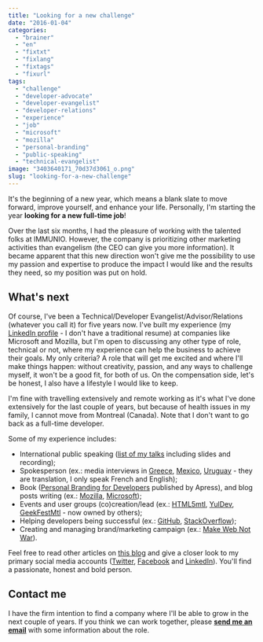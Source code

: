 ```yaml
---
title: "Looking for a new challenge"
date: "2016-01-04"
categories: 
  - "brainer"
  - "en"
  - "fixtxt"
  - "fixlang"
  - "fixtags"
  - "fixurl"
tags: 
  - "challenge"
  - "developer-advocate"
  - "developer-evangelist"
  - "developer-relations"
  - "experience"
  - "job"
  - "microsoft"
  - "mozilla"
  - "personal-branding"
  - "public-speaking"
  - "technical-evangelist"
image: "3403640171_70d37d3061_o.png"
slug: "looking-for-a-new-challenge"
---
```


It's the beginning of a new year, which means a blank slate to move forward, improve yourself, and enhance your life. Personally, I'm starting the year **looking for a new full-time job**!

Over the last six months, I had the pleasure of working with the talented folks at IMMUNIO. However, the company is prioritizing other marketing activities than evangelism (the CEO can give you more information). It became apparent that this new direction won't give me the possibility to use my passion and expertise to produce the impact I would like and the results they need, so my position was put on hold.

## What's next

Of course, I've been a Technical/Developer Evangelist/Advisor/Relations (whatever you call it) for five years now. I've built my experience (my [LinkedIn profile](https://www.linkedin.com/in/fredericharper) - I don't have a traditional resume) at companies like Microsoft and Mozilla, but I'm open to discussing any other type of role, technical or not, where my experience can help the business to achieve their goals. My only criteria? A role that will get me excited and where I'll make things happen: without creativity, passion, and any ways to challenge myself, it won't be a good fit, for both of us. On the compensation side, let's be honest, I also have a lifestyle I would like to keep.

I'm fine with travelling extensively and remote working as it's what I've done extensively for the last couple of years, but because of health issues in my family, I cannot move from Montreal (Canada). Note that I don't want to go back as a full-time developer.

Some of my experience includes:

- International public speaking ([list of my talks](http://fred.dev/speaking/) including slides and recording);
- Spokesperson (ex.: media interviews in [Greece](https://www.inewsgr.com/101/parousiasi-firefox-app.htm), [Mexico](https://www.excelsior.com.mx/hacker/2014/09/05/980129), [Uruguay](https://www.cromo.com.uy/cuando-sea-grande-quiero-ser-tecnoevangelista-n582026) - they are translation, I only speak French and English);
- Book ([Personal Branding for Developers](https://www.apress.com/9781484200025) published by Apress), and blog posts writing (ex.: [Mozilla](https://hacks.mozilla.org/), [Microsoft](https://blogs.msdn.com/b/cdndevs/));
- Events and user groups (co)creation/lead (ex.: [HTML5mtl](https://www.meetup.com/HTML5mtl/), [YulDev](https://www.meetup.com/yuldev/), [GeekFestMtl](https://geekfestmtl.com/fr/) - now owned by others);
- Helping developers being successful (ex.: [GitHub](https://github.com/fharper), [StackOverflow](https://stackoverflow.com/users/895232/fharper));
- Creating and managing brand/marketing campaign (ex.: [Make Web Not War](https://web.archive.org/web/20130628080719/http://www.webnotwar.ca/)).

Feel free to read other articles on [this blog](http://fred.dev) and give a closer look to my primary social media accounts ([Twitter](https://twitter.com/fharper), [Facebook](https://www.facebook.com/fharper) and [LinkedIn](https://www.linkedin.com/in/fredericharper)). You'll find a passionate, honest and bold person.

## Contact me

I have the firm intention to find a company where I'll be able to grow in the next couple of years. If you think we can work together, please **[send me an email](mailto:fharper@oocz.net)** with some information about the role.
